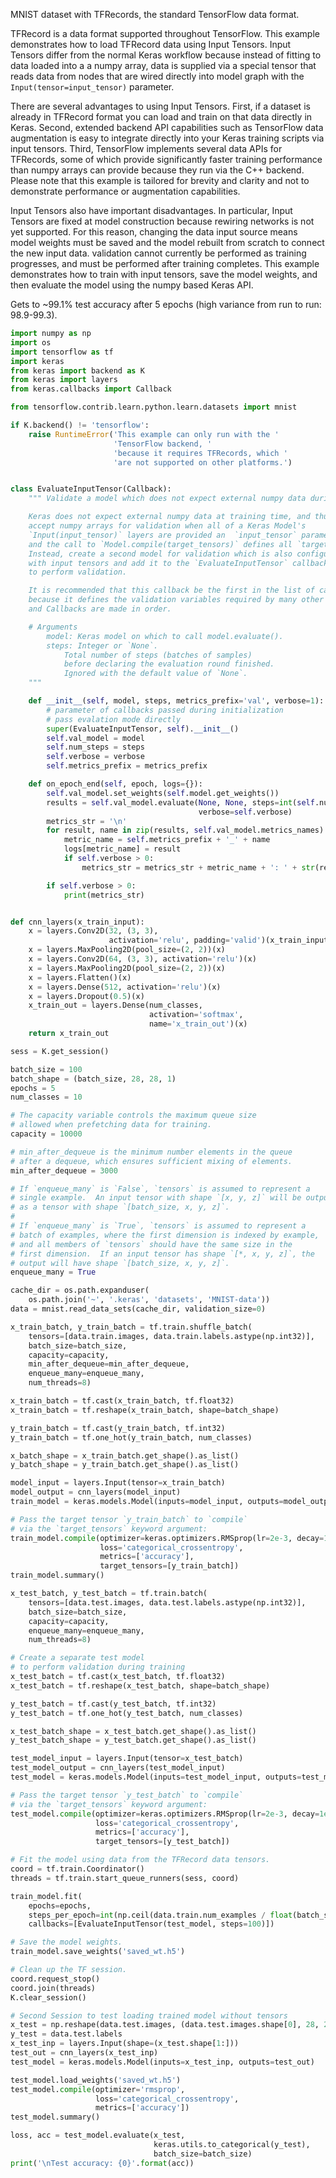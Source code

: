 MNIST dataset with TFRecords, the standard TensorFlow data format.

TFRecord is a data format supported throughout TensorFlow.
This example demonstrates how to load TFRecord data using
Input Tensors. Input Tensors differ from the normal Keras
workflow because instead of fitting to data loaded into a
a numpy array, data is supplied via a special tensor that
reads data from nodes that are wired directly into model
graph with the `Input(tensor=input_tensor)` parameter.

There are several advantages to using Input Tensors.
First, if a dataset is already in TFRecord format you
can load and train on that data directly in Keras.
Second, extended backend API capabilities such as TensorFlow
data augmentation is easy to integrate directly into your
Keras training scripts via input tensors.
Third, TensorFlow implements several data APIs for
TFRecords, some of which provide significantly faster
training performance than numpy arrays can provide because
they run via the C++ backend. Please note that this
example is tailored for brevity and clarity and not
to demonstrate performance or augmentation capabilities.

Input Tensors also have important disadvantages. In
particular, Input Tensors are fixed at model construction
because rewiring networks is not yet supported.
For this reason, changing the data input source means
model weights must be saved and the model rebuilt
from scratch to connect the new input data.
validation cannot currently be performed as training
progresses, and must be performed after training completes.
This example demonstrates how to train with input
tensors, save the model weights, and then evaluate the
model using the numpy based Keras API.

Gets to ~99.1% test accuracy after 5 epochs
(high variance from run to run: 98.9-99.3).


```python
import numpy as np
import os
import tensorflow as tf
import keras
from keras import backend as K
from keras import layers
from keras.callbacks import Callback

from tensorflow.contrib.learn.python.learn.datasets import mnist

if K.backend() != 'tensorflow':
    raise RuntimeError('This example can only run with the '
                       'TensorFlow backend, '
                       'because it requires TFRecords, which '
                       'are not supported on other platforms.')


class EvaluateInputTensor(Callback):
    """ Validate a model which does not expect external numpy data during training.

    Keras does not expect external numpy data at training time, and thus cannot
    accept numpy arrays for validation when all of a Keras Model's
    `Input(input_tensor)` layers are provided an  `input_tensor` parameter,
    and the call to `Model.compile(target_tensors)` defines all `target_tensors`.
    Instead, create a second model for validation which is also configured
    with input tensors and add it to the `EvaluateInputTensor` callback
    to perform validation.

    It is recommended that this callback be the first in the list of callbacks
    because it defines the validation variables required by many other callbacks,
    and Callbacks are made in order.

    # Arguments
        model: Keras model on which to call model.evaluate().
        steps: Integer or `None`.
            Total number of steps (batches of samples)
            before declaring the evaluation round finished.
            Ignored with the default value of `None`.
    """

    def __init__(self, model, steps, metrics_prefix='val', verbose=1):
        # parameter of callbacks passed during initialization
        # pass evalation mode directly
        super(EvaluateInputTensor, self).__init__()
        self.val_model = model
        self.num_steps = steps
        self.verbose = verbose
        self.metrics_prefix = metrics_prefix

    def on_epoch_end(self, epoch, logs={}):
        self.val_model.set_weights(self.model.get_weights())
        results = self.val_model.evaluate(None, None, steps=int(self.num_steps),
                                          verbose=self.verbose)
        metrics_str = '\n'
        for result, name in zip(results, self.val_model.metrics_names):
            metric_name = self.metrics_prefix + '_' + name
            logs[metric_name] = result
            if self.verbose > 0:
                metrics_str = metrics_str + metric_name + ': ' + str(result) + ' '

        if self.verbose > 0:
            print(metrics_str)


def cnn_layers(x_train_input):
    x = layers.Conv2D(32, (3, 3),
                      activation='relu', padding='valid')(x_train_input)
    x = layers.MaxPooling2D(pool_size=(2, 2))(x)
    x = layers.Conv2D(64, (3, 3), activation='relu')(x)
    x = layers.MaxPooling2D(pool_size=(2, 2))(x)
    x = layers.Flatten()(x)
    x = layers.Dense(512, activation='relu')(x)
    x = layers.Dropout(0.5)(x)
    x_train_out = layers.Dense(num_classes,
                               activation='softmax',
                               name='x_train_out')(x)
    return x_train_out

sess = K.get_session()

batch_size = 100
batch_shape = (batch_size, 28, 28, 1)
epochs = 5
num_classes = 10

# The capacity variable controls the maximum queue size
# allowed when prefetching data for training.
capacity = 10000

# min_after_dequeue is the minimum number elements in the queue
# after a dequeue, which ensures sufficient mixing of elements.
min_after_dequeue = 3000

# If `enqueue_many` is `False`, `tensors` is assumed to represent a
# single example.  An input tensor with shape `[x, y, z]` will be output
# as a tensor with shape `[batch_size, x, y, z]`.
#
# If `enqueue_many` is `True`, `tensors` is assumed to represent a
# batch of examples, where the first dimension is indexed by example,
# and all members of `tensors` should have the same size in the
# first dimension.  If an input tensor has shape `[*, x, y, z]`, the
# output will have shape `[batch_size, x, y, z]`.
enqueue_many = True

cache_dir = os.path.expanduser(
    os.path.join('~', '.keras', 'datasets', 'MNIST-data'))
data = mnist.read_data_sets(cache_dir, validation_size=0)

x_train_batch, y_train_batch = tf.train.shuffle_batch(
    tensors=[data.train.images, data.train.labels.astype(np.int32)],
    batch_size=batch_size,
    capacity=capacity,
    min_after_dequeue=min_after_dequeue,
    enqueue_many=enqueue_many,
    num_threads=8)

x_train_batch = tf.cast(x_train_batch, tf.float32)
x_train_batch = tf.reshape(x_train_batch, shape=batch_shape)

y_train_batch = tf.cast(y_train_batch, tf.int32)
y_train_batch = tf.one_hot(y_train_batch, num_classes)

x_batch_shape = x_train_batch.get_shape().as_list()
y_batch_shape = y_train_batch.get_shape().as_list()

model_input = layers.Input(tensor=x_train_batch)
model_output = cnn_layers(model_input)
train_model = keras.models.Model(inputs=model_input, outputs=model_output)

# Pass the target tensor `y_train_batch` to `compile`
# via the `target_tensors` keyword argument:
train_model.compile(optimizer=keras.optimizers.RMSprop(lr=2e-3, decay=1e-5),
                    loss='categorical_crossentropy',
                    metrics=['accuracy'],
                    target_tensors=[y_train_batch])
train_model.summary()

x_test_batch, y_test_batch = tf.train.batch(
    tensors=[data.test.images, data.test.labels.astype(np.int32)],
    batch_size=batch_size,
    capacity=capacity,
    enqueue_many=enqueue_many,
    num_threads=8)

# Create a separate test model
# to perform validation during training
x_test_batch = tf.cast(x_test_batch, tf.float32)
x_test_batch = tf.reshape(x_test_batch, shape=batch_shape)

y_test_batch = tf.cast(y_test_batch, tf.int32)
y_test_batch = tf.one_hot(y_test_batch, num_classes)

x_test_batch_shape = x_test_batch.get_shape().as_list()
y_test_batch_shape = y_test_batch.get_shape().as_list()

test_model_input = layers.Input(tensor=x_test_batch)
test_model_output = cnn_layers(test_model_input)
test_model = keras.models.Model(inputs=test_model_input, outputs=test_model_output)

# Pass the target tensor `y_test_batch` to `compile`
# via the `target_tensors` keyword argument:
test_model.compile(optimizer=keras.optimizers.RMSprop(lr=2e-3, decay=1e-5),
                   loss='categorical_crossentropy',
                   metrics=['accuracy'],
                   target_tensors=[y_test_batch])

# Fit the model using data from the TFRecord data tensors.
coord = tf.train.Coordinator()
threads = tf.train.start_queue_runners(sess, coord)

train_model.fit(
    epochs=epochs,
    steps_per_epoch=int(np.ceil(data.train.num_examples / float(batch_size))),
    callbacks=[EvaluateInputTensor(test_model, steps=100)])

# Save the model weights.
train_model.save_weights('saved_wt.h5')

# Clean up the TF session.
coord.request_stop()
coord.join(threads)
K.clear_session()

# Second Session to test loading trained model without tensors
x_test = np.reshape(data.test.images, (data.test.images.shape[0], 28, 28, 1))
y_test = data.test.labels
x_test_inp = layers.Input(shape=(x_test.shape[1:]))
test_out = cnn_layers(x_test_inp)
test_model = keras.models.Model(inputs=x_test_inp, outputs=test_out)

test_model.load_weights('saved_wt.h5')
test_model.compile(optimizer='rmsprop',
                   loss='categorical_crossentropy',
                   metrics=['accuracy'])
test_model.summary()

loss, acc = test_model.evaluate(x_test,
                                keras.utils.to_categorical(y_test),
                                batch_size=batch_size)
print('\nTest accuracy: {0}'.format(acc))
```